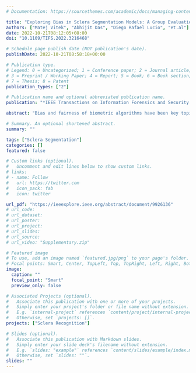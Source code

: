 ```yaml
---
# Documentation: https://sourcethemes.com/academic/docs/managing-content/

title: "Exploring Bias in Sclera Segmentation Models: A Group Evaluation Approach"
authors: ["Matej Vitek", "Abhijit Das", "Diego Rafael Lucio", "et.al"]
date: 2022-10-21T08:12:05+08:00
doi: "10.1109/TIFS.2022.3216468"

# Schedule page publish date (NOT publication's date).
publishDate: 2022-10-21T08:58:18+00:00

# Publication type.
# Legend: 0 = Uncategorized; 1 = Conference paper; 2 = Journal article;
# 3 = Preprint / Working Paper; 4 = Report; 5 = Book; 6 = Book section;
# 7 = Thesis; 8 = Patent
publication_types: ["2"]

# Publication name and optional abbreviated publication name.
publication: "*IEEE Transactions on Information Forensics and Security ( Volume: 18)*"

abstract: "Bias and fairness of biometric algorithms have been key topics of research in recent years, mainly due to the societal, legal and ethical implications of potentially unfair decisions made by automated decision-making models. A considerable amount of work has been done on this topic across different biometric modalities, aiming at better understanding the main sources of algorithmic bias or devising mitigation measures. In this work, we contribute to these efforts and present the first study investigating bias and fairness of sclera segmentation models. Although sclera segmentation techniques represent a key component of sclera-based biometric systems with a considerable impact on the overall recognition performance, the presence of different types of biases in sclera segmentation methods is still underexplored. To address this limitation, we describe the results of a group evaluation effort (involving seven research groups), organized to explore the performance of recent sclera segmentation models within a common experimental framework and study performance differences (and bias), originating from various demographic as well as environmental factors. Using five diverse datasets, we analyze seven independently developed sclera segmentation models in different experimental configurations. The results of our experiments suggest that there are significant differences in the overall segmentation performance across the seven models and that among the considered factors, ethnicity appears to be the biggest cause of bias. Additionally, we observe that training with representative and balanced data does not necessarily lead to less biased results. Finally, we find that in general there appears to be a negative correlation between the amount of bias observed (due to eye color, ethnicity and acquisition device) and the overall segmentation performance, suggesting that advances in the field of semantic segmentation may also help with mitigating bias."

# Summary. An optional shortened abstract.
summary: ""

tags: ["Sclera Segmentation"]
categories: []
featured: false

# Custom links (optional).
#   Uncomment and edit lines below to show custom links.
# links:
# - name: Follow
#   url: https://twitter.com
#   icon_pack: fab
#   icon: twitter

url_pdf: "https://ieeexplore.ieee.org/abstract/document/9926136"
# url_code:
# url_dataset:
# url_poster:
# url_project:
# url_slides: 
# url_source:
# url_video: "Supplementary.zip"

# Featured image
# To use, add an image named `featured.jpg/png` to your page's folder. 
# Focal points: Smart, Center, TopLeft, Top, TopRight, Left, Right, BottomLeft, Bottom, BottomRight.
image:
  caption: ""
  focal_point: "Smart"
  preview_only: false

# Associated Projects (optional).
#   Associate this publication with one or more of your projects.
#   Simply enter your project's folder or file name without extension.
#   E.g. `internal-project` references `content/project/internal-project/index.md`.
#   Otherwise, set `projects: []`.
projects: ["Sclera Recognition"]

# Slides (optional).
#   Associate this publication with Markdown slides.
#   Simply enter your slide deck's filename without extension.
#   E.g. `slides: "example"` references `content/slides/example/index.md`.
#   Otherwise, set `slides: ""`.
slides: ""
---
```

